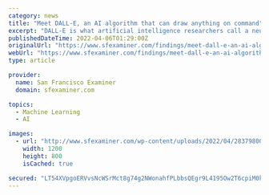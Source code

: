```yaml
---
category: news
title: "Meet DALL-E, an AI algorithm that can draw anything on command"
excerpt: "DALL-E is what artificial intelligence researchers call a neural network, which is a mathematical system loosely modeled on the network of neurons in the brain. That is the same technology that ..."
publishedDateTime: 2022-04-06T01:29:00Z
originalUrl: "https://www.sfexaminer.com/findings/meet-dall-e-an-ai-algorithm-that-can-draw-anything-on-command/"
webUrl: "https://www.sfexaminer.com/findings/meet-dall-e-an-ai-algorithm-that-can-draw-anything-on-command/"
type: article

provider:
  name: San Francisco Examiner
  domain: sfexaminer.com

topics:
  - Machine Learning
  - AI

images:
  - url: "http://www.sfexaminer.com/wp-content/uploads/2022/04/28379800_web1_220406-SFE-OPENAI_1.jpg"
    width: 1200
    height: 800
    isCached: true

secured: "LT54XVpgoERVvsNcWSrMct8g74g2NWonahfPLbbsQEgr9L4195Ow2T6cpiM0klbTvDHJH1+utsrgHnNL86HMXAQY1H8C80Iz2y7Qfsppvwjy7BuqjhI0Sl7DOksjJdSQApqq2M5h9v8VvJt2SDJF2nSQ+etmB6IUxYUa8C+disNUEun6o7ylQbKoxOMuY/CyhIeYT9ZF64inXLlSd8sHNCTLoyboYdt1WbQWOsWcofEuxjLk1lk3UJe1qW1I71mvUvwbx7b1AHMivynNVBpiGk2/wAFUvqAZnw0YAg7XjAaBtvHyt5S0LzMOleaYNgwJPiu3+xcJScZzjbSx2uHhCdUUZ6OOiPL3EvLACJepvEE=;1Q48LoY3yIm7kkOJtnOFWw=="
---
```


